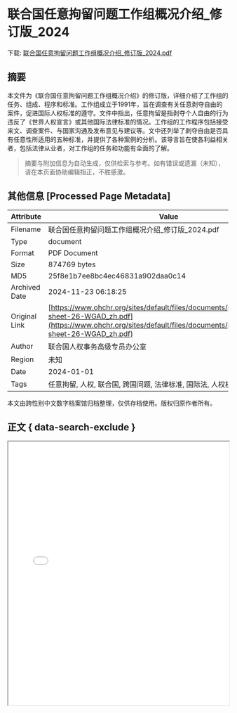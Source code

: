 # 联合国任意拘留问题工作组概况介绍_修订版_2024

<!-- tcd_download_link -->
下载: <a href="../联合国任意拘留问题工作组概况介绍_修订版_2024.pdf" download>联合国任意拘留问题工作组概况介绍_修订版_2024.pdf</a>
<!-- tcd_download_link_end -->

## 摘要

<!-- tcd_abstract -->
本文件为《联合国任意拘留问题工作组概况介绍》的修订版，详细介绍了工作组的任务、组成、程序和标准。工作组成立于1991年，旨在调查有关任意剥夺自由的案件，促进国际人权标准的遵守。文件中指出，任意拘留是指剥夺个人自由的行为违反了《世界人权宣言》或其他国际法律标准的情况。工作组的工作程序包括接受来文、调查案件、与国家沟通及发布意见与建议等。文中还列举了剥夺自由是否具有任意性所适用的五种标准，并提供了各种案例的分析。该导言旨在使各利益相关者，包括法律从业者，对工作组的任务和功能有全面的了解。

<!-- tcd_abstract_end -->

> 摘要与附加信息为自动生成，仅供检索与参考。如有错误或遗漏（未知），请在本页面协助编辑指正，不胜感激。

## 其他信息 [Processed Page Metadata]

| Attribute       | Value                                  |
|-----------------|----------------------------------------|
| Filename        | 联合国任意拘留问题工作组概况介绍_修订版_2024.pdf                             |
| Type            | document                                 |
| Format          | PDF Document                               |
| Size            | 874769 bytes                           |
| MD5             | 25f8e1b7ee8bc4ec46831a902daa0c14                                  |
| Archived Date   | 2024-11-23 06:18:25                             |
| Original Link   | [https://www.ohchr.org/sites/default/files/documents/publications/Fact-sheet-26-WGAD_zh.pdf](https://www.ohchr.org/sites/default/files/documents/publications/Fact-sheet-26-WGAD_zh.pdf)                         |
| Author          | 联合国人权事务高级专员办公室                               |
| Region          | 未知                               |
| Date            | 2024-01-01                                 |
| Tags            | 任意拘留, 人权, 联合国, 跨国问题, 法律标准, 国际法, 人权机制, 公务程序                                 |

本文由跨性别中文数字档案馆归档整理，仅供存档使用。版权归原作者所有。


## 正文 { data-search-exclude }

<!-- tcd_main_text -->
<iframe src="../联合国任意拘留问题工作组概况介绍_修订版_2024.pdf" width="100%" height="600px">
    <p>无法显示PDF，请下载查看。</p>
</iframe>
<!-- tcd_main_text_end -->

